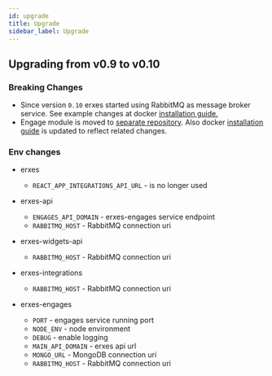```yaml
---
id: upgrade
title: Upgrade
sidebar_label: Upgrade
---
```


## Upgrading from v0.9 to v0.10

### Breaking Changes
- Since version `0.10` erxes started using RabbitMQ as message broker service. See example changes at docker [installation guide.](docker)
- Engage module is moved to [separate repository](https://github.com/erxes/erxes-engages-email-sender). Also docker [installation guide](docker) is updated to reflect related changes.

### Env changes
- erxes
    - `REACT_APP_INTEGRATIONS_API_URL` - is no longer used

- erxes-api
    - `ENGAGES_API_DOMAIN` - erxes-engages service endpoint
    - `RABBITMQ_HOST` - RabbitMQ connection uri

- erxes-widgets-api
    - `RABBITMQ_HOST` - RabbitMQ connection uri

- erxes-integrations
    - `RABBITMQ_HOST` - RabbitMQ connection uri

- erxes-engages
    - `PORT` - engages service running port
    - `NODE_ENV` - node environment
    - `DEBUG` - enable logging
    - `MAIN_API_DOMAIN` - erxes api url
    - `MONGO_URL` - MongoDB connection uri
    - `RABBITMQ_HOST` - RabbitMQ connection uri

